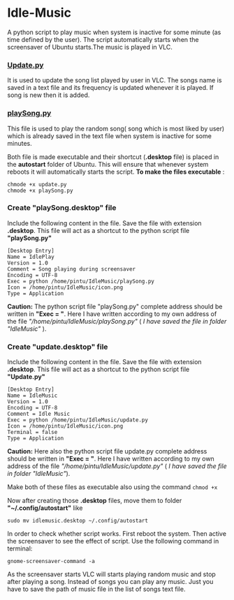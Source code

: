 # Idle-Music
A python script to play music when system is inactive for some minute (as time defined by the user). 
The script automatically starts when the screensaver of Ubuntu starts.The music is played in VLC.

### [Update.py](https://github.com/pintuiitbhi/Idle-Music/blob/master/playSong.py)
It is used to update the song list played by user in VLC. The songs name is saved in a text file and its frequency
is updated whenever it is played. If song is new then it is added.

### [playSong.py](https://github.com/pintuiitbhi/Idle-Music/blob/master/playSong.py)
This file is used to play the random song( song which is most liked by user) which is already saved in the text file when
system is inactive for some minutes.

Both file is made executable and their shortcut (**.desktop** file) is placed in the **autostart** folder of Ubuntu. This will
ensure that whenever system reboots it will automatically starts the script. 
**To make the files executable** :
  ```
  chmode +x update.py
  chmode +x playSong.py
  ```
  
### Create "playSong.desktop" file 
Include the following content in the file. Save the file with extension **.desktop**. This file will 
act as a shortcut to the python script file **"playSong.py"**
```
[Desktop Entry]
Name = IdlePlay
Version = 1.0
Comment = Song playing during screensaver
Encoding = UTF-8
Exec = python /home/pintu/IdleMusic/playSong.py
Icon = /home/pintu/IdleMusic/icon.png
Type = Application
```
**Caution:** The python script file "playSong.py" complete address should be written in **"Exec = "**. Here I have written according to my 
own address of the file *"/home/pintu/IdleMusic/playSong.py"* ( *I have saved the file in folder "IdleMusic"* ).

### Create "update.desktop" file
Include the following content in the file. Save the file with extension **.desktop**. This file will 
act as a shortcut to the python script file **"Update.py"**
```
[Desktop Entry]
Name = IdleMusic
Version = 1.0
Encoding = UTF-8
Comment = Idle Music
Exec = python /home/pintu/IdleMusic/update.py
Icon = /home/pintu/IdleMusic/icon.png
Terminal = false
Type = Application
```
**Caution:** Here also the python script file update.py complete address should be written in **"Exec = "**. Here I have written according to my 
own address of the file *"/home/pintu/IdleMusic/update.py"* ( *I have saved the file in folder "IdleMusic"*).

Make both of these files as executable also using the command
  ```chmod +x ```

Now after creating those **.desktop** files, move them to folder **"~/.config/autostart"**  like
  ```
  sudo mv idlemusic.desktop ~/.config/autostart
  ```
  
In order to check whether  script works. First reboot the system. Then active the screensaver to see the effect of script.
Use the following command in terminal:
```
gnome-screensaver-command -a
```
As the screensaver starts VLC will starts playing random music and stop after playing a song. Instead of songs you can play any
music. Just you have to save the path of music file in the list of songs text file.

  
